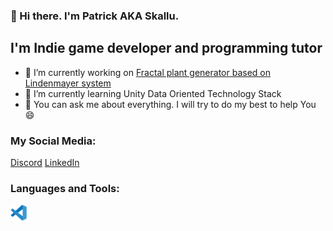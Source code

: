 ### 👋 Hi there. I'm Patrick AKA Skallu.

## I'm Indie game developer and programming tutor
- 🔭 I’m currently working on [Fractal plant generator based on Lindenmayer system](https://github.com/Skallu0711/L-System_Plant_Generator)
- 🌱 I’m currently learning Unity Data Oriented Technology Stack
- 💬 You can ask me about everything. I will try to do my best to help You 😄

### My Social Media:
[Discord](https://www.discordapp.com/users/350412328170422273/)
[LinkedIn](https://www.linkedin.com/in/kaminski-patryk)


### Languages and Tools:
<img align="left" width="26px" alt="Visual Studio Code" src="https://github.com/devicons/devicon/blob/master/icons/vscode/vscode-original.svg">

<!--
**Skallu0711/Skallu0711** is a ✨ _special_ ✨ repository because its `README.md` (this file) appears on your GitHub profile.

Here are some ideas to get you started:

- 🔭 I’m currently working on ...
- 🌱 I’m currently learning ...
- 👯 I’m looking to collaborate on ...
- 🤔 I’m looking for help with ...
- 💬 You can ask me about ...
- 📫 How to reach me: ...
- 😄 Pronouns: ...
- ⚡ Fun fact: ...
-->
